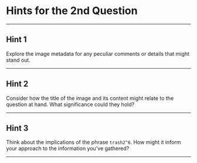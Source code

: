# Hints for the 2nd Question

---

## Hint 1
Explore the image metadata for any peculiar comments or details that might stand out.

---

## Hint 2
Consider how the title of the image and its content might relate to the question at hand. What significance could they hold?

---

## Hint 3
Think about the implications of the phrase `trash2^6`. How might it inform your approach to the information you've gathered?

---
